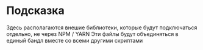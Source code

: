 # Подсказка
Здесь располагаются внешие библиотеки, которые будут подключаться отдельно, не через NPM / YARN
Эти файлы будут объединяться в единый бандл вместе со всеми другими скриптами